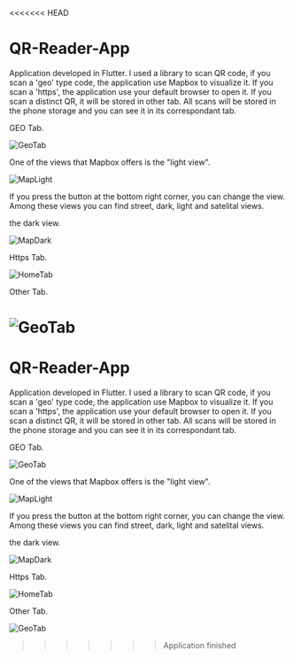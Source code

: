 <<<<<<< HEAD
# QR-Reader-App
Application developed in Flutter. I used a library to scan QR code, if you scan a 'geo' type code, the application use Mapbox to visualize it. If you scan a 'https', the application use your default browser to open it. If you scan a distinct QR, it will be stored in other tab. All scans will be stored in the phone storage and you can see it in its correspondant tab.


GEO Tab.

![GeoTab](https://i.ibb.co/gTT6ZMN/87d54856-a826-4826-b193-37ed77d6da53.jpg)


One of the views that Mapbox offers is the "light view".

![MapLight](https://i.ibb.co/z75mcyd/4b437689-1693-4873-863d-392e2b476310.jpg)

If you press the button at the bottom right corner, you can change the view. Among these views you can find street, dark, light and satelital views.

the dark view.

![MapDark](https://i.ibb.co/NCB7FJv/3569c2c4-c237-4536-a8f6-ed27946bc310.jpg)

Https Tab.

![HomeTab](https://i.ibb.co/GdVL0dJ/debda92a-bfac-4b54-a12c-b6a82d499adc.jpg)

Other Tab.

![GeoTab](https://i.ibb.co/BVGF2Vm/4cd04f9e-d771-4ae6-adcc-d195d64decd2.jpg)
=======
# QR-Reader-App
Application developed in Flutter. I used a library to scan QR code, if you scan a 'geo' type code, the application use Mapbox to visualize it. If you scan a 'https', the application use your default browser to open it. If you scan a distinct QR, it will be stored in other tab. All scans will be stored in the phone storage and you can see it in its correspondant tab.


GEO Tab.

![GeoTab](https://i.ibb.co/gTT6ZMN/87d54856-a826-4826-b193-37ed77d6da53.jpg)


One of the views that Mapbox offers is the "light view".

![MapLight](https://i.ibb.co/z75mcyd/4b437689-1693-4873-863d-392e2b476310.jpg)

If you press the button at the bottom right corner, you can change the view. Among these views you can find street, dark, light and satelital views.

the dark view.

![MapDark](https://i.ibb.co/NCB7FJv/3569c2c4-c237-4536-a8f6-ed27946bc310.jpg)

Https Tab.

![HomeTab](https://i.ibb.co/GdVL0dJ/debda92a-bfac-4b54-a12c-b6a82d499adc.jpg)

Other Tab.

![GeoTab](https://i.ibb.co/BVGF2Vm/4cd04f9e-d771-4ae6-adcc-d195d64decd2.jpg)
>>>>>>> Application finished
